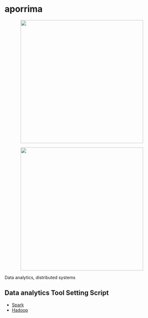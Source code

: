 # aporrima
<p align="center"><img src="https://user-images.githubusercontent.com/57708995/219952287-fa3b565c-909e-436d-aaa9-4467f24ab15a.svg#gh-light-mode-only" width="400" height="400"></p>
<p align="center"><img src="https://user-images.githubusercontent.com/57708995/219952291-6f8e6bac-0c44-4e47-a89d-4b66ebde7065.svg#gh-dark-mode-only" width="400" height="400"></p>

Data analytics, distributed systems
## Data analytics Tool Setting Script

- [Spark](https://github.com/boanlab/aporrima/tree/main/spark)
- [Hadoop](https://github.com/boanlab/aporrima/tree/main/hadoop)
